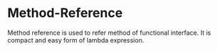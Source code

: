 # Method-Reference

Method reference is used to refer method of functional interface. It is compact and easy form of lambda expression. 
